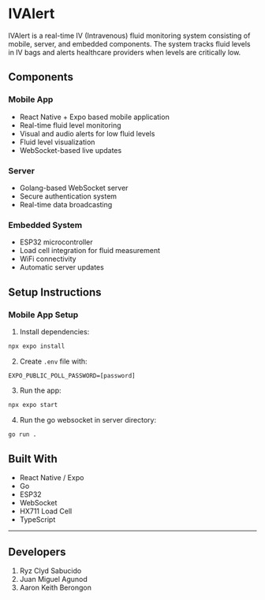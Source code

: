 # IVAlert

IVAlert is a real-time IV (Intravenous) fluid monitoring system consisting of mobile, server, and embedded components. The system tracks fluid levels in IV bags and alerts healthcare providers when levels are critically low.

## Components

### Mobile App
- React Native + Expo based mobile application
- Real-time fluid level monitoring
- Visual and audio alerts for low fluid levels
- Fluid level visualization
- WebSocket-based live updates 

### Server
- Golang-based WebSocket server
- Secure authentication system
- Real-time data broadcasting

### Embedded System
- ESP32 microcontroller
- Load cell integration for fluid measurement
- WiFi connectivity
- Automatic server updates

## Setup Instructions

### Mobile App Setup
1. Install dependencies:
```bash
npx expo install
```

2. Create `.env` file with:
```
EXPO_PUBLIC_POLL_PASSWORD=[password]
```

3. Run the app:
```bash
npx expo start
```

4. Run the go websocket in server directory:
```bash
go run .
```

## Built With
- React Native / Expo
- Go
- ESP32
- WebSocket
- HX711 Load Cell
- TypeScript

---

## Developers
1. Ryz Clyd Sabucido
2. Juan Miguel Agunod
3. Aaron Keith Berongon